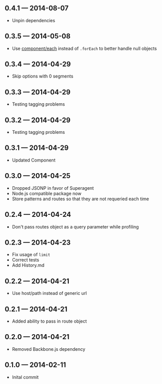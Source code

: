 
## 0.4.1 — 2014-08-07

* Unpin dependencies

## 0.3.5 — 2014-05-08

* Use [component/each](https://github.com/component/each) instead of `.forEach` to better handle null objects

## 0.3.4 — 2014-04-29

* Skip options with 0 segments

## 0.3.3 — 2014-04-29

* Testing tagging problems

## 0.3.2 — 2014-04-29

* Testing tagging problems

## 0.3.1 — 2014-04-29

* Updated Component

## 0.3.0 — 2014-04-25

* Dropped JSONP in favor of Superagent
* Node.js compatible package now
* Store patterns and routes so that they are not requeried each time

## 0.2.4 — 2014-04-24

* Don't pass routes object as a query parameter while profiling

## 0.2.3 — 2014-04-23

* Fix usage of `limit`
* Correct tests
* Add History.md

## 0.2.2 — 2014-04-21

* Use host/path instead of generic url

## 0.2.1 — 2014-04-21

* Added ability to pass in route object

## 0.2.0 — 2014-04-21

* Removed Backbone.js dependency

## 0.1.0 — 2014-02-11

* Inital commit
